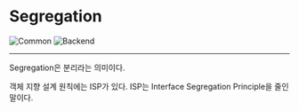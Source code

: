 # Segregation

![Common](https://raw.githubusercontent.com/meotitda/DICTIONARY/master/2TAT1C/Label_Common.png)
![Backend](https://raw.githubusercontent.com/meotitda/DICTIONARY/master/2TAT1C/Label_Backend.png)

---

Segregation은 분리라는 의미이다.

객체 지향 설계 원칙에는 ISP가 있다. ISP는 Interface Segregation Principle을 줄인 말이다.
